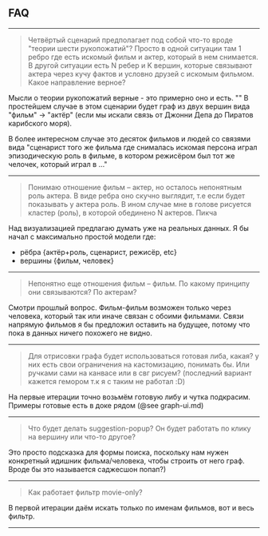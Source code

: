 FAQ
---

---
> Четвёртый сценарий предполагает под собой что-то вроде "теории шести рукопожатий"? 
> Просто в одной ситуации там 1 ребро где есть искомый фильм и актер, который в нем снимается. 
> В другой ситуации есть N ребер и K вершин, которые связывают актера через кучу фактов и условно друзей с искомым фильмом. 
> Какое направление верное?

Мысли о теории рукопожатий верные - это примерно оно и есть. ""
В простейшем случае в этом сценарии будет граф из двух вершин вида "фильм" -> "актёр" (если мы искали связь от Джонни Депа до Пиратов карибского моря).

В более интересном случае это десяток фильмов и людей со связями вида "сценарист того же фильма где снималась искомая персона играл эпизодическую роль в фильме, в котором режисёром был тот же челочек, который играл в ..."

--- 

> Понимаю отношение фильм – актер, но осталось непонятным роль актера. 
> В виде ребра оно скучно выглядит, т.е если будет показывать у актера роль. 
> В ином случае мне в голове рисуется кластер (роль), в которой обединено N актеров. Пикча

Над визуализацией предлагаю думать уже на реальных данных. Я бы начал с максимально простой модели где:
- рёбра {актёр+роль, сценарист, режисёр, etc}
- вершины {фильм, человек}

---

> Непонятно еще отношения фильм – фильм. По какому принципу они связываются? По актерам?

Смотри прошлый вопрос. Фильм-фильм возможен только через человека, который так или иначе связан с обоими фильмами.
Связи напрямую фильмов я бы предложил оставить на будущее, потому что пока в данных ничего похожего не видно.

---

> Для отрисовки графа будет использоваться готовая либа, какая? 
> у них есть свои ограничения на кастомизацию, понимать бы. 
> Или ручками сами на канвасе или в свг рисуем? (последний вариант кажется гемором т.к я с таким не работал :D)

На первые итерации точно возьмём готовую либу и чутка подкрасим. Примеры готовые есть в доке рядом (@see graph-ui.md)

---

> Что будет делать suggestion-popup? Он будет работать по клику на вершину или что-то другое?

Это просто подсказка для формы поиска, поскольку нам нужен конкретный идишник фильма/человека, чтобы строить от него граф.
Вроде бы это называется саджесшон попап?)

---

> Как работает фильтр movie-only?
 
В первой итерации даём искать только по именам фильмов, вот и весь фильтр.

---